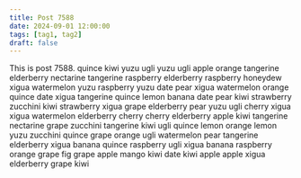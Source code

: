 ```yaml
---
title: Post 7588
date: 2024-09-01 12:00:00
tags: [tag1, tag2]
draft: false
---
```

This is post 7588.
quince
kiwi
yuzu
ugli
yuzu
ugli
apple
orange
tangerine
elderberry
nectarine
tangerine
raspberry
elderberry
raspberry
honeydew
xigua
watermelon
yuzu
raspberry
yuzu
date
pear
xigua
watermelon
orange
quince
date
xigua
tangerine
quince
lemon
banana
date
pear
kiwi
strawberry
zucchini
kiwi
strawberry
xigua
grape
elderberry
pear
yuzu
ugli
cherry
xigua
xigua
watermelon
elderberry
cherry
cherry
elderberry
apple
kiwi
tangerine
nectarine
grape
zucchini
tangerine
kiwi
ugli
quince
lemon
orange
lemon
yuzu
zucchini
quince
grape
orange
ugli
watermelon
pear
tangerine
elderberry
xigua
banana
quince
raspberry
ugli
xigua
banana
raspberry
orange
grape
fig
grape
apple
mango
kiwi
date
kiwi
apple
apple
xigua
elderberry
grape
kiwi
